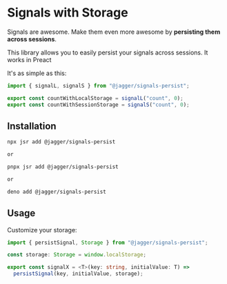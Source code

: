 # Signals with Storage

Signals are awesome. Make them even more awesome by **persisting them across sessions**.

This library allows you to easily persist your signals across sessions. It works in Preact

It's as simple as this:

```ts
import { signalL, signalS } from "@jagger/signals-persist";

export const countWithLocalStorage = signalL("count", 0);
export const countWithSessionStorage = signalS("count", 0);
```

## Installation

```sh
npx jsr add @jagger/signals-persist

or

pnpx jsr add @jagger/signals-persist

or

deno add @jagger/signals-persist
```

## Usage

Customize your storage:

```ts
import { persistSignal, Storage } from "@jagger/signals-persist";

const storage: Storage = window.localStorage;

export const signalX = <T>(key: string, initialValue: T) =>
  persistSignal(key, initialValue, storage);
```
